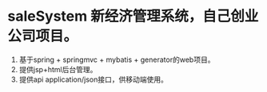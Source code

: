 # saleSystem 新经济管理系统，自己创业公司项目。

1. 基于spring + springmvc + mybatis + generator的web项目。
2. 提供jsp+html后台管理。
3. 提供api application/json接口，供移动端使用。
